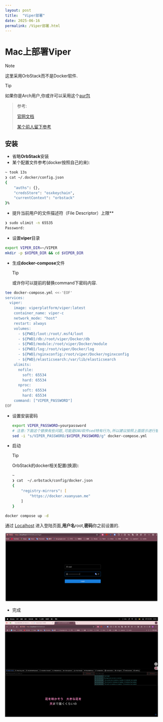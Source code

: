 ```yaml
---
layout: post
title:  "Viper部署"
date: 2025-06-16
permalink: /Viper部署.html
---
```


# Mac上部署Viper

> [!NOTE]
>
> 这里采用OrbStack而不是Docker软件.

> [!TIP]
>
> 如果你是Arch用户,你或许可以采用这个[aur包](https://aur.archlinux.org/packages/viper-bin)

>参考:
>
>[官网文档](https://www.viperrtp.com/guide/getting_start)
>
>[某个前人留下参考](https://gui-ying233.github.io/Nest/Viper%20on%20macOS)

## 安装

* 省略**OrbStack**安装
* 某个配置文件参考(docker按照自己的来):

```zsh
~ took 13s 
❯ cat ~/.docker/config.json
{
	"auths": {},
	"credsStore": "osxkeychain",
	"currentContext": "orbstack"
}%   
```

* 提升当前用户的文件描述符（File Descriptor）上限**

```zsh
❯ sudo ulimit -n 65535
Password:

```

* 设置**viper**目录

```zsh
export VIPER_DIR=~/VIPER
mkdir -p $VIPER_DIR && cd $VIPER_DIR
```

* 生成**docker-compose**文件

  > [!TIP]
  >
  > 或许你可以提前的替换command下密码内容.

  

```zsh
tee docker-compose.yml <<-'EOF'
services:
  viper:
    image: viperplatform/viper:latest
    container_name: viper-c
    network_mode: "host"
    restart: always
    volumes:
      - ${PWD}/loot:/root/.msf4/loot
      - ${PWD}/db:/root/viper/Docker/db
      - ${PWD}/module:/root/viper/Docker/module
      - ${PWD}/log:/root/viper/Docker/log
      - ${PWD}/nginxconfig:/root/viper/Docker/nginxconfig
      - ${PWD}/elasticsearch:/var/lib/elasticsearch
    ulimits:
      nofile:
        soft: 65534
        hard: 65534
      nproc:
        soft: 65534
        hard: 65534
    command: ["VIPER_PASSWORD"]
EOF
```

* 设置安装密码

  ```zsh
  export VIPER_PASSWORD=yourpassword
  # 注意:下面这个替换有些问题,可能是GNU软件sed特有行为,所以建议按照上面提示进行替换
  sed -i "s/VIPER_PASSWORD/$VIPER_PASSWORD/g" docker-compose.yml
  ```

  

* 启动

  > [!TIP]
  >
  > OrbStack的docker相关配置(换源):
  >
  > ```zsh
  > ~ 
  > ❯ cat  ~/.orbstack/config/docker.json   
  > {
  >     "registry-mirrors": [
  >         "https://docker.xuanyuan.me"
  >     ]
  > }        
  > ```

```zsh
docker compose up -d
```

通过 [Localhost](https://localhost:60000/) 进入登陆页面,**用户名**root,**密码**你之前设置的.

![登陆界面图](../assets/image-20250616200420460.png)

* 完成

![成果展示](../assets/%E6%88%AA%E5%B1%8F2025-06-16%2020.05.23.png)
